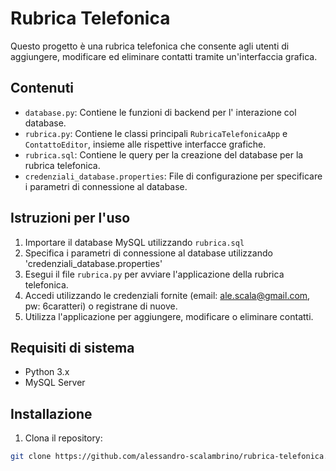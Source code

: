 # Rubrica Telefonica

Questo progetto è una rubrica telefonica che consente agli utenti di aggiungere, modificare ed eliminare contatti tramite un'interfaccia grafica.

## Contenuti

- `database.py`: Contiene le funzioni di backend per l' interazione col database.
- `rubrica.py`: Contiene le classi principali `RubricaTelefonicaApp` e `ContattoEditor`, insieme alle rispettive interfacce grafiche.
- `rubrica.sql`: Contiene le query per la creazione del database per la rubrica telefonica.
- `credenziali_database.properties`: File di configurazione per specificare i parametri di connessione al database.

## Istruzioni per l'uso
1. Importare il database MySQL utilizzando `rubrica.sql`
2. Specifica i parametri di connessione al database utilizzando 'credenziali_database.properties'
3. Esegui il file `rubrica.py` per avviare l'applicazione della rubrica telefonica.
4. Accedi utilizzando le credenziali fornite (email: ale.scala@gmail.com, pw: 6caratteri) o registrane di nuove.
5. Utilizza l'applicazione per aggiungere, modificare o eliminare contatti.

## Requisiti di sistema

- Python 3.x
- MySQL Server

## Installazione

1. Clona il repository:

```bash
git clone https://github.com/alessandro-scalambrino/rubrica-telefonica.git
